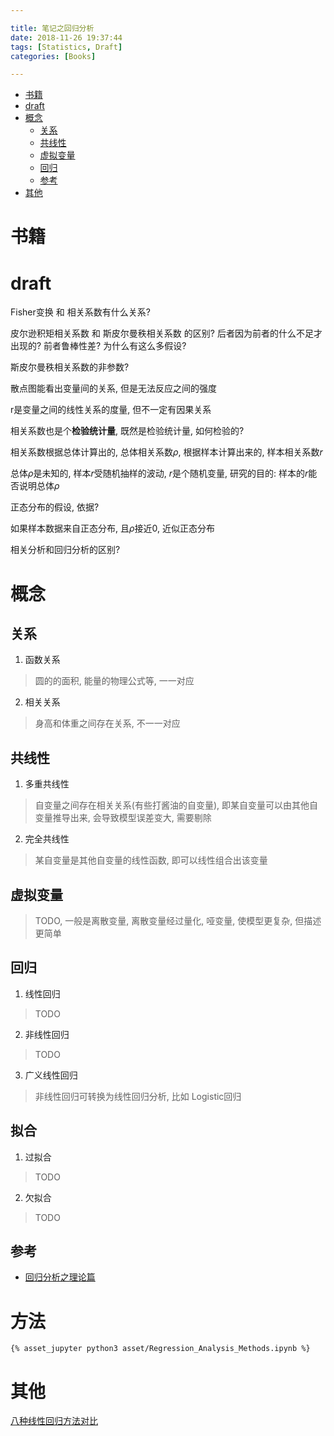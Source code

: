 ```yaml
---

title: 笔记之回归分析
date: 2018-11-26 19:37:44
tags: [Statistics, Draft]
categories: [Books]

---
```



<!-- vim-markdown-toc GFM -->

* [书籍](#书籍)
* [draft](#draft)
* [概念](#概念)
    * [关系](#关系)
    * [共线性](#共线性)
    * [虚拟变量](#虚拟变量)
    * [回归](#回归)
    * [参考](#参考)
* [其他](#其他)

<!-- vim-markdown-toc -->

# 书籍


<!-- more -->

# draft

Fisher变换 和 相关系数有什么关系?

皮尔逊积矩相关系数 和 斯皮尔曼秩相关系数 的区别? 后者因为前者的什么不足才出现的? 前者鲁棒性差? 为什么有这么多假设? 

斯皮尔曼秩相关系数的非参数?

散点图能看出变量间的关系, 但是无法反应之间的强度

r是变量之间的线性关系的度量, 但不一定有因果关系

相关系数也是个**检验统计量**, 既然是检验统计量, 如何检验的?

相关系数根据总体计算出的, 总体相关系数$\rho$, 根据样本计算出来的, 样本相关系数$r$

总体$\rho$是未知的, 样本$r$受随机抽样的波动, $r$是个随机变量, 研究的目的: 样本的$r$能否说明总体$\rho$

正态分布的假设, 依据?

如果样本数据来自正态分布, 且$\rho$接近0, 近似正态分布

相关分析和回归分析的区别?

# 概念

## 关系

1. 函数关系

> 圆的的面积, 能量的物理公式等, 一一对应 

2. 相关关系

> 身高和体重之间存在关系, 不一一对应

## 共线性

1. 多重共线性

> 自变量之间存在相关关系(有些打酱油的自变量), 即某自变量可以由其他自变量推导出来, 会导致模型误差变大, 需要剔除

2. 完全共线性

> 某自变量是其他自变量的线性函数, 即可以线性组合出该变量

## 虚拟变量

> TODO, 一般是离散变量, 离散变量经过量化, 哑变量, 使模型更复杂, 但描述更简单

## 回归

1. 线性回归

> TODO

2. 非线性回归

> TODO

3. 广义线性回归

> 非线性回归可转换为线性回归分析, 比如 Logistic回归

## 拟合

1. 过拟合

> TODO

2. 欠拟合

> TODO


## 参考

- [回归分析之理论篇](https://blog.csdn.net/Gamer_gyt/article/details/78008144)

# 方法

`{% asset_jupyter python3 asset/Regression_Analysis_Methods.ipynb %}`


# 其他

[八种线性回归方法对比](https://github.com/tirthajyoti/Machine-Learning-with-Python/blob/master/Linear_Regression_Methods.ipynb)
